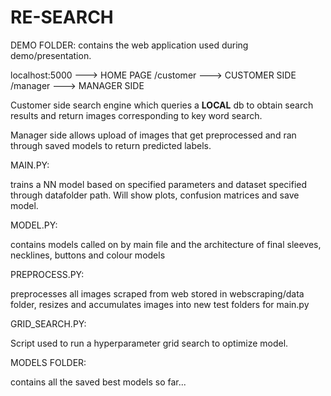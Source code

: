 # RE-SEARCH

DEMO FOLDER:
contains the web application used during demo/presentation. 

localhost:5000   ---> HOME PAGE
/customer ---> CUSTOMER SIDE
/manager ---> MANAGER SIDE

Customer side search engine which queries a **LOCAL** db to obtain search results and return images corresponding to key word search.

Manager side allows upload of images that get preprocessed and ran through saved models to return predicted labels.

MAIN.PY:

trains a NN model based on specified parameters and dataset specified through datafolder path. Will show plots, confusion matrices and save model. 

MODEL.PY:

contains models called on by main file and the architecture of final sleeves, necklines, buttons and colour models


PREPROCESS.PY:

preprocesses all images scraped from web stored in webscraping/data folder, resizes and accumulates images into new test folders for main.py

GRID_SEARCH.PY:

Script used to run a hyperparameter grid search to optimize model.

MODELS FOLDER:

contains all the saved best models so far...

